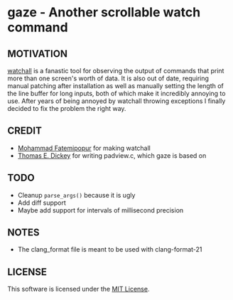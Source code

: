 # gaze - Another scrollable watch command

## MOTIVATION
[watchall](https://github.com/mfatemipour/watchall) is a fanastic tool
for observing the output of commands that print more than one screen's worth
of data. It is also out of date, requiring manual patching
after installation as well as manually setting the length
of the line buffer for long inputs, both of which make it incredibly annoying
to use. After years of being annoyed by watchall throwing exceptions
I finally decided to fix the problem the right way.

## CREDIT

- [Mohammad Fatemipopur](https://github.com/mfatemipour) for making watchall
- [Thomas E. Dickey](https://github.com/ThomasDickey) for writing padview.c,
which gaze is based on

## TODO

- Cleanup ```parse_args()``` because it is ugly
- Add diff support
- Maybe add support for intervals of millisecond precision

## NOTES

- The clang_format file is meant to be used with clang-format-21

## LICENSE
This software is licensed under the
[MIT License](https://opensource.org/licenses/MIT).
